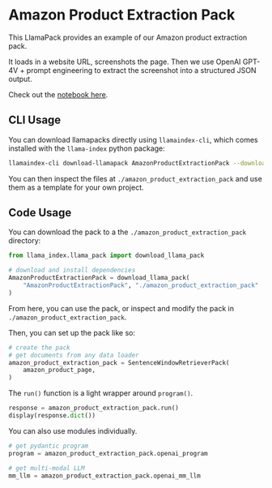 # Amazon Product Extraction Pack

This LlamaPack provides an example of our Amazon product extraction pack.

It loads in a website URL, screenshots the page. Then we use OpenAI GPT-4V + prompt engineering to extract the screenshot into a structured JSON output.

Check out the [notebook here](https://github.com/run-llama/llama-hub/blob/main/llama_hub/llama_packs/amazon_product_extraction/product_extraction.ipynb).

## CLI Usage

You can download llamapacks directly using `llamaindex-cli`, which comes installed with the `llama-index` python package:

```bash
llamaindex-cli download-llamapack AmazonProductExtractionPack --download-dir ./amazon_product_extraction_pack
```

You can then inspect the files at `./amazon_product_extraction_pack` and use them as a template for your own project.

## Code Usage

You can download the pack to a the `./amazon_product_extraction_pack` directory:

```python
from llama_index.llama_pack import download_llama_pack

# download and install dependencies
AmazonProductExtractionPack = download_llama_pack(
    "AmazonProductExtractionPack", "./amazon_product_extraction_pack"
)
```

From here, you can use the pack, or inspect and modify the pack in `./amazon_product_extraction_pack`.

Then, you can set up the pack like so:

```python
# create the pack
# get documents from any data loader
amazon_product_extraction_pack = SentenceWindowRetrieverPack(
    amazon_product_page,
)
```

The `run()` function is a light wrapper around `program()`.

```python
response = amazon_product_extraction_pack.run()
display(response.dict())
```

You can also use modules individually.

```python
# get pydantic program
program = amazon_product_extraction_pack.openai_program

# get multi-modal LLM
mm_llm = amazon_product_extraction_pack.openai_mm_llm
```
